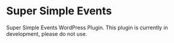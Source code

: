 Super Simple Events
===================

Super Simple Events WordPress Plugin. This plugin is currently in development, please do not use.
